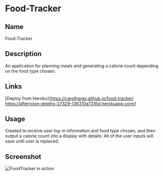 # Food-Tracker

## Name
 Food-Tracker

## Description
An application for planning meals and generating a calorie count depending on the food type chosen.

## Links
[Deploy from Heroku](https://carolhgray.github.io/food-tracker/
https://afternoon-depths-27329-136310a7316d.herokuapp.com/)

## Usage
Created to receive user log-in information and food type chosen, and then output a calorie count into a display with details. All of the user inputs will save until user is replaced.

## Screenshot
![FoodTracker in action](https://files.slack.com/files-pri/T05RCUDEUB1-F06JFV53G6T/screenshot_2024-02-14_at_7.45.58___pm__2_.png)

